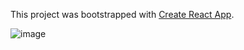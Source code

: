 This project was bootstrapped with [Create React App](https://github.com/facebook/create-react-app).

![image](https://user-images.githubusercontent.com/28316968/50342076-7e7aee00-0532-11e9-89d9-6dfaab494f1f.png)



